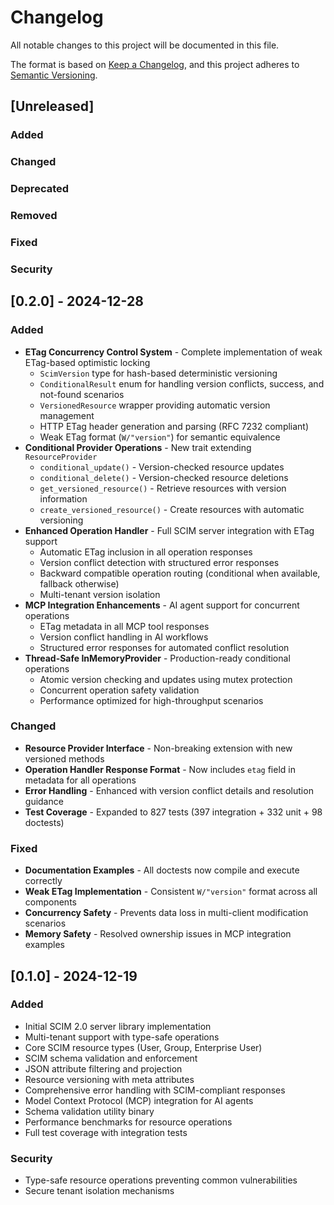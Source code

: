 # Changelog

All notable changes to this project will be documented in this file.

The format is based on [Keep a Changelog](https://keepachangelog.com/en/1.0.0/),
and this project adheres to [Semantic Versioning](https://semver.org/spec/v2.0.0.html).

## [Unreleased]

### Added

### Changed

### Deprecated

### Removed

### Fixed

### Security

## [0.2.0] - 2024-12-28

### Added
- **ETag Concurrency Control System** - Complete implementation of weak ETag-based optimistic locking
  - `ScimVersion` type for hash-based deterministic versioning
  - `ConditionalResult` enum for handling version conflicts, success, and not-found scenarios
  - `VersionedResource` wrapper providing automatic version management
  - HTTP ETag header generation and parsing (RFC 7232 compliant)
  - Weak ETag format (`W/"version"`) for semantic equivalence
- **Conditional Provider Operations** - New trait extending `ResourceProvider`
  - `conditional_update()` - Version-checked resource updates
  - `conditional_delete()` - Version-checked resource deletions
  - `get_versioned_resource()` - Retrieve resources with version information
  - `create_versioned_resource()` - Create resources with automatic versioning
- **Enhanced Operation Handler** - Full SCIM server integration with ETag support
  - Automatic ETag inclusion in all operation responses
  - Version conflict detection with structured error responses
  - Backward compatible operation routing (conditional when available, fallback otherwise)
  - Multi-tenant version isolation
- **MCP Integration Enhancements** - AI agent support for concurrent operations
  - ETag metadata in all MCP tool responses
  - Version conflict handling in AI workflows
  - Structured error responses for automated conflict resolution
- **Thread-Safe InMemoryProvider** - Production-ready conditional operations
  - Atomic version checking and updates using mutex protection
  - Concurrent operation safety validation
  - Performance optimized for high-throughput scenarios

### Changed
- **Resource Provider Interface** - Non-breaking extension with new versioned methods
- **Operation Handler Response Format** - Now includes `etag` field in metadata for all operations
- **Error Handling** - Enhanced with version conflict details and resolution guidance
- **Test Coverage** - Expanded to 827 tests (397 integration + 332 unit + 98 doctests)

### Fixed
- **Documentation Examples** - All doctests now compile and execute correctly
- **Weak ETag Implementation** - Consistent `W/"version"` format across all components
- **Concurrency Safety** - Prevents data loss in multi-client modification scenarios
- **Memory Safety** - Resolved ownership issues in MCP integration examples

## [0.1.0] - 2024-12-19

### Added
- Initial SCIM 2.0 server library implementation
- Multi-tenant support with type-safe operations
- Core SCIM resource types (User, Group, Enterprise User)
- SCIM schema validation and enforcement
- JSON attribute filtering and projection
- Resource versioning with meta attributes
- Comprehensive error handling with SCIM-compliant responses
- Model Context Protocol (MCP) integration for AI agents
- Schema validation utility binary
- Performance benchmarks for resource operations
- Full test coverage with integration tests

### Security
- Type-safe resource operations preventing common vulnerabilities
- Secure tenant isolation mechanisms